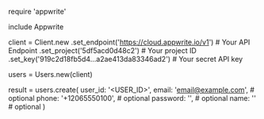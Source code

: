 require 'appwrite'

include Appwrite

client = Client.new
    .set_endpoint('https://cloud.appwrite.io/v1') # Your API Endpoint
    .set_project('5df5acd0d48c2') # Your project ID
    .set_key('919c2d18fb5d4...a2ae413da83346ad2') # Your secret API key

users = Users.new(client)

result = users.create(
    user_id: '<USER_ID>',
    email: 'email@example.com', # optional
    phone: '+12065550100', # optional
    password: '', # optional
    name: '<NAME>' # optional
)
